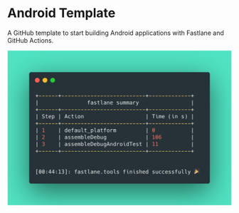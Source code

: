 # Android Template

A GitHub template to start building Android applications with Fastlane and GitHub Actions.

![](docs/images/fastlane_summary.png)